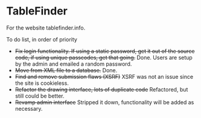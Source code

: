 TableFinder
===========

For the website tablefinder.info.

To do list, in order of priority
 * ~~Fix login functionality. If using a static password, get it out of the source code, if using unique passcodes, get that going.~~ Done. Users are setup by the admin and emailed a random password.
 * ~~Move from XML file to a database.~~ Done.
 * ~~Find and remove submission flaws (XSRF)~~ XSRF was not an issue since the site is cookieless.
 * ~~Refactor the drawing interface, lots of duplicate code~~ Refactored, but still could be better.
 * ~~Revamp admin interface~~ Stripped it down, functionality will be added as necessary.
